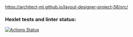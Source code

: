 https://architect-ml.github.io/layout-designer-project-58/src/

### Hexlet tests and linter status:
[![Actions Status](https://github.com/Architect-ml/layout-designer-project-58/workflows/hexlet-check/badge.svg)](https://github.com/Architect-ml/layout-designer-project-58/actions)
